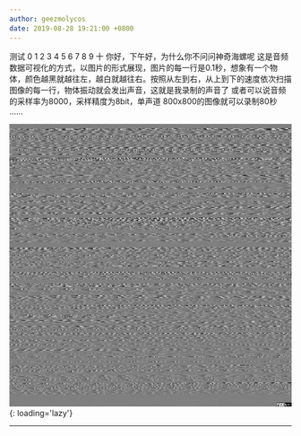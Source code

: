 ```yaml
---
author: geezmolycos
date: 2019-08-28 19:21:00 +0800
---
```


测试 0 1 2 3 4 5 6 7 8 9 十 你好，下午好，为什么你不问问神奇海螺呢 这是音频数据可视化的方式，以图片的形式展现，图片的每一行是0.1秒，想象有一个物体，颜色越黑就越往左，越白就越往右。按照从左到右，从上到下的速度依次扫描图像的每一行，物体振动就会发出声音，这就是我录制的声音了 或者可以说音频的采样率为8000，采样精度为8bit，单声道 800x800的图像就可以录制80秒 ……

![](/images/qq-zone/2019-08-28-bim.png){: loading='lazy'}

---
